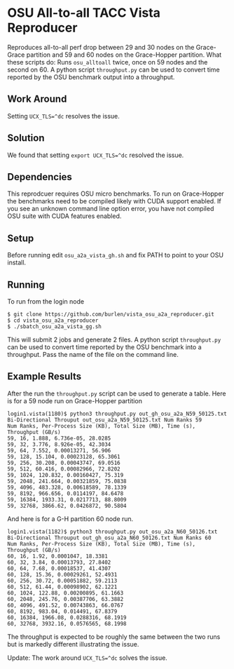# OSU All-to-all TACC Vista Reproducer
Reproduces all-to-all perf drop between 29 and 30 nodes on the Grace-Grace
partition and 59 and 60 nodes on the Grace-Hopper partition.  What these
scripts do: Runs `osu_alltoall` twice, once on 59 nodes and the second on 60.
A python script `throughput.py` can be used to convert time reported by the OSU
benchmark output into a throughput.

## Work Around
Setting `UCX_TLS=^dc` resolves the issue.

## Solution
We found that setting `export UCX_TLS=^dc` resolved the issue.

## Dependencies
This reprodcuer requires OSU micro benchmarks. To run on Grace-Hopper the
benchmarks need to be compiled likely with CUDA support enabled. If you see an unknown
command line option error, you have not compiled OSU suite with CUDA features
enabled.

## Setup
Before running edit `osu_a2a_vista_gh.sh` and fix PATH to point to your OSU install.

## Running
To run from the login node
```
$ git clone https://github.com/burlen/vista_osu_a2a_reproducer.git
$ cd vista_osu_a2a_reproducer
$ ./sbatch_osu_a2a_vista_gg.sh
```
This will submit 2 jobs and generate 2 files. A python script `throughput.py`
can be used to convert time reported by the OSU benchmark into a throughput.
Pass the name of the file on the command line.

## Example Results
After the run the `throughput.py` script can be used to generate a table. Here is for a 59 node run on Grace-Hopper partition
```
login1.vista(1180)$ python3 throughput.py out_gh_osu_a2a_N59_50125.txt
Bi-Directional Throuput out_osu_a2a_N59_50125.txt Num Ranks 59
Num Ranks, Per-Process Size (KB), Total Size (MB), Time (s), Throughput (GB/s)
59, 16, 1.888, 6.736e-05, 28.0285
59, 32, 3.776, 8.926e-05, 42.3034
59, 64, 7.552, 0.00013271, 56.906
59, 128, 15.104, 0.00023128, 65.3061
59, 256, 30.208, 0.00043747, 69.0516
59, 512, 60.416, 0.00082966, 72.8202
59, 1024, 120.832, 0.00160427, 75.319
59, 2048, 241.664, 0.00321859, 75.0838
59, 4096, 483.328, 0.00618589, 78.1339
59, 8192, 966.656, 0.0114197, 84.6478
59, 16384, 1933.31, 0.0217713, 88.8009
59, 32768, 3866.62, 0.0426872, 90.5804
```
And here is for a G-H partition 60 node run.
```
login1.vista(1182)$ python3 throughput.py out_osu_a2a_N60_50126.txt
Bi-Directional Throuput out_gh_osu_a2a_N60_50126.txt Num Ranks 60
Num Ranks, Per-Process Size (KB), Total Size (MB), Time (s), Throughput (GB/s)
60, 16, 1.92, 0.0001047, 18.3381
60, 32, 3.84, 0.00013793, 27.8402
60, 64, 7.68, 0.00018537, 41.4307
60, 128, 15.36, 0.00029261, 52.4931
60, 256, 30.72, 0.00051882, 59.2113
60, 512, 61.44, 0.00098902, 62.1221
60, 1024, 122.88, 0.00200895, 61.1663
60, 2048, 245.76, 0.00387706, 63.3882
60, 4096, 491.52, 0.00743863, 66.0767
60, 8192, 983.04, 0.014491, 67.8379
60, 16384, 1966.08, 0.0288316, 68.1919
60, 32768, 3932.16, 0.0576565, 68.1998
```
The throughput is expected to be roughly the same between the two runs but is markedly different illustrating the issue.

Update: The work around `UCX_TLS=^dc` solves the issue.



